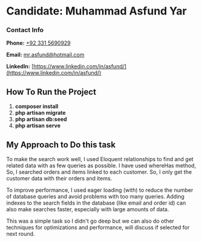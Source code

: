 # Candidate: Muhammad Asfund Yar

### Contact Info
**Phone:** [+92 331 5690929](https://wa.me/923315690929)

**Email:** mr.asfund@hotmail.com

**LinkedIn:** [https://www.linkedin.com/in/asfund/](https://www.linkedin.com/in/asfund/)

## How To Run the Project

1. **composer install** 
2. **php artisan migrate** 
3. **php artisan db:seed** 
4. **php artisan serve** 



## My Approach to Do this task
To make the search work well, I used Eloquent relationships to find and get related data with as few queries as possible. I have used whereHas method, So, I searched orders and items linked to each customer. So, I only get the customer data with their orders and items.

To improve performance, I used eager loading (with) to reduce the number of database queries and avoid problems with too many queries. Adding indexes to the search fields in the database (like email and order id) can also make searches faster, especially with large amounts of data.

This was a simple task so I didn't go deep but we can also do other techniques for optimizations and performance, will discuss if selected for next round.